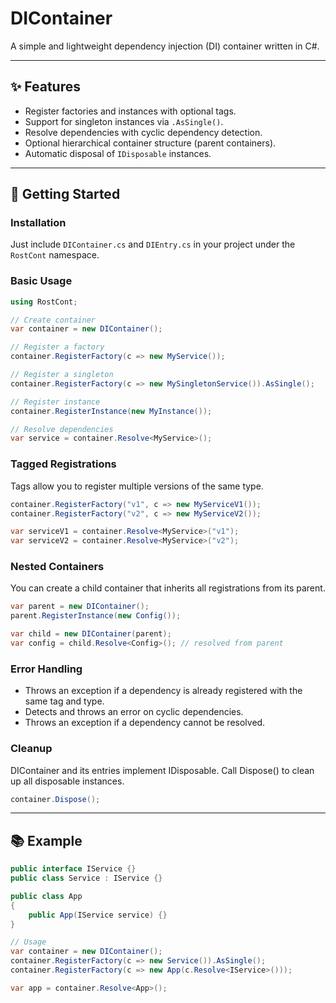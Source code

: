 # DIContainer

A simple and lightweight dependency injection (DI) container written in C#.

---

## ✨ Features

- Register factories and instances with optional tags.
- Support for singleton instances via `.AsSingle()`.
- Resolve dependencies with cyclic dependency detection.
- Optional hierarchical container structure (parent containers).
- Automatic disposal of `IDisposable` instances.

---

## 🚀 Getting Started

### Installation

Just include `DIContainer.cs` and `DIEntry.cs` in your project under the `RostCont` namespace.

### Basic Usage

```csharp
using RostCont;

// Create container
var container = new DIContainer();

// Register a factory
container.RegisterFactory(c => new MyService());

// Register a singleton
container.RegisterFactory(c => new MySingletonService()).AsSingle();

// Register instance
container.RegisterInstance(new MyInstance());

// Resolve dependencies
var service = container.Resolve<MyService>();
```

### Tagged Registrations
Tags allow you to register multiple versions of the same type.

```csharp
container.RegisterFactory("v1", c => new MyServiceV1());
container.RegisterFactory("v2", c => new MyServiceV2());

var serviceV1 = container.Resolve<MyService>("v1");
var serviceV2 = container.Resolve<MyService>("v2");
```

### Nested Containers
You can create a child container that inherits all registrations from its parent.

```csharp
var parent = new DIContainer();
parent.RegisterInstance(new Config());

var child = new DIContainer(parent);
var config = child.Resolve<Config>(); // resolved from parent
```



### Error Handling
- Throws an exception if a dependency is already registered with the same tag and type.
- Detects and throws an error on cyclic dependencies.
- Throws an exception if a dependency cannot be resolved.

### Cleanup
DIContainer and its entries implement IDisposable. Call Dispose() to clean up all disposable instances.

```csharp
container.Dispose();
```

---

## 📚 Example

```csharp
public interface IService {}
public class Service : IService {}

public class App
{
    public App(IService service) {}
}

// Usage
var container = new DIContainer();
container.RegisterFactory(c => new Service()).AsSingle();
container.RegisterFactory(c => new App(c.Resolve<IService>()));

var app = container.Resolve<App>();
```

